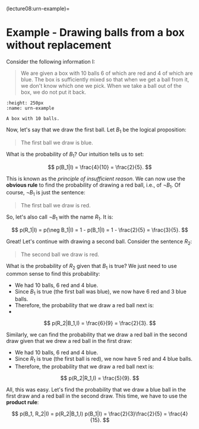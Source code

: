 (lecture08:urn-example)=
# Example - Drawing balls from a box without replacement

Consider the following information I:

> We are given a box with 10 balls 6 of which are red and 4 of which are blue. The box is sufficiently mixed so that when we get a ball from it, we don't know which one we pick. When we take a ball out of the box, we do not put it back.

```{figure} urn.png
:height: 250px
:name: urn-example

A box with 10 balls.
```

Now, let's say that we draw the first ball.
Let $B_1$ be the logical proposition:

> The first ball we draw is blue.

What is the probability of $B_1$?
Our intuition tells us to set:

$$
p(B_1|I) = \frac{4}{10} = \frac{2}{5}.
$$

This is known as the *principle of insufficient reason*.
We can now use the **obvious rule** to find the probability of drawing a red ball, i.e., of $\neg B_1$.
Of course, $\neg B_1$ is just the sentence:

> The first ball we draw is red.

So, let's also call $\neg B_1$ with the name $R_1$.
It is:

$$
p(R_1|I) = p(\neg B_1|I) = 1 - p(B_1|I) = 1 - \frac{2}{5} = \frac{3}{5}.
$$

Great! Let's continue with drawing a second ball.
Consider the sentence $R_2$:

> The second ball we draw is red.

What is the probability of $R_2$ given that $B_1$ is true?
We just need to use common sense to find this probability:
+ We had 10 balls, 6 red and 4 blue.
+ Since $B_1$ is true (the first ball was blue), we now have 6 red and 3 blue balls.
+ Therefore, the probability that we draw a red ball next is:
+
$$
p(R_2|B_1,I) = \frac{6}{9} = \frac{2}{3}.
$$

Similarly, we can find the probability that we draw a red ball in the second draw given that we drew a red ball in the first draw:
+ We had 10 balls, 6 red and 4 blue.
+ Since $R_1$ is true (the first ball is red), we now have 5 red and 4 blue balls.
+ Therefore, the probability that we draw a red ball next is:

$$
p(R_2|R_1,I) = \frac{5}{9}.
$$

All, this was easy.
Let's find the probability that we draw a blue ball in the first draw and a red ball in the second draw.
This time, we have to use the **product rule**:

$$
p(B_1, R_2|I) = p(R_2|B_1,I) p(B_1|I) = \frac{2}{3}\frac{2}{5} = \frac{4}{15}.
$$
